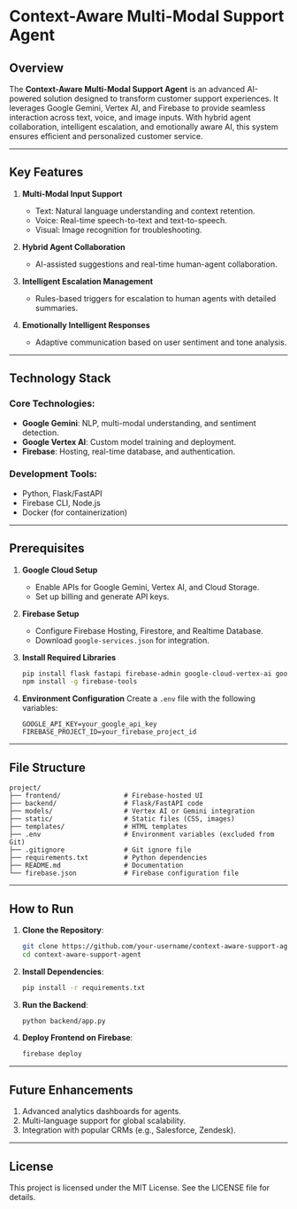 # Context-Aware Multi-Modal Support Agent

## Overview
The **Context-Aware Multi-Modal Support Agent** is an advanced AI-powered solution designed to transform customer support experiences. It leverages Google Gemini, Vertex AI, and Firebase to provide seamless interaction across text, voice, and image inputs. With hybrid agent collaboration, intelligent escalation, and emotionally aware AI, this system ensures efficient and personalized customer service.

---

## Key Features
1. **Multi-Modal Input Support**
   - Text: Natural language understanding and context retention.
   - Voice: Real-time speech-to-text and text-to-speech.
   - Visual: Image recognition for troubleshooting.

2. **Hybrid Agent Collaboration**
   - AI-assisted suggestions and real-time human-agent collaboration.

3. **Intelligent Escalation Management**
   - Rules-based triggers for escalation to human agents with detailed summaries.

4. **Emotionally Intelligent Responses**
   - Adaptive communication based on user sentiment and tone analysis.

---

## Technology Stack
### Core Technologies:
- **Google Gemini**: NLP, multi-modal understanding, and sentiment detection.
- **Google Vertex AI**: Custom model training and deployment.
- **Firebase**: Hosting, real-time database, and authentication.

### Development Tools:
- Python, Flask/FastAPI
- Firebase CLI, Node.js
- Docker (for containerization)

---

## Prerequisites
1. **Google Cloud Setup**
   - Enable APIs for Google Gemini, Vertex AI, and Cloud Storage.
   - Set up billing and generate API keys.

2. **Firebase Setup**
   - Configure Firebase Hosting, Firestore, and Realtime Database.
   - Download `google-services.json` for integration.

3. **Install Required Libraries**
   ```bash
   pip install flask fastapi firebase-admin google-cloud-vertex-ai google-cloud-storage python-dotenv
   npm install -g firebase-tools
   ```

4. **Environment Configuration**
   Create a `.env` file with the following variables:
   ```env
   GOOGLE_API_KEY=your_google_api_key
   FIREBASE_PROJECT_ID=your_firebase_project_id
   ```

---

## File Structure
```plaintext
project/
├── frontend/                # Firebase-hosted UI
├── backend/                 # Flask/FastAPI code
├── models/                  # Vertex AI or Gemini integration
├── static/                  # Static files (CSS, images)
├── templates/               # HTML templates
├── .env                     # Environment variables (excluded from Git)
├── .gitignore               # Git ignore file
├── requirements.txt         # Python dependencies
├── README.md                # Documentation
└── firebase.json            # Firebase configuration file
```

---

## How to Run
1. **Clone the Repository**:
   ```bash
   git clone https://github.com/your-username/context-aware-support-agent.git
   cd context-aware-support-agent
   ```

2. **Install Dependencies**:
   ```bash
   pip install -r requirements.txt
   ```

3. **Run the Backend**:
   ```bash
   python backend/app.py
   ```

4. **Deploy Frontend on Firebase**:
   ```bash
   firebase deploy
   ```

---

## Future Enhancements
1. Advanced analytics dashboards for agents.
2. Multi-language support for global scalability.
3. Integration with popular CRMs (e.g., Salesforce, Zendesk).

---

## License
This project is licensed under the MIT License. See the LICENSE file for details.
